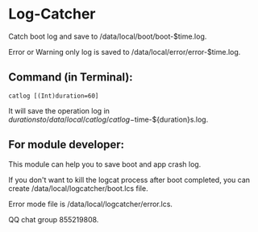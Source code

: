 # Log-Catcher

Catch boot log and save to /data/local/boot/boot-$time.log.

Error or Warning only log is saved to /data/local/error/error-$time.log.

## Command (in Terminal):

```
catlog [(Int)duration=60]
```

It will save the operation log in ${duration}s to /data/local/catlog/catlog-$time-${duration}s.log.

## For module developer:

This module can help you to save boot and app crash log.

If you don't want to kill the logcat process after boot completed, you can create /data/local/logcatcher/boot.lcs file.

Error mode file is /data/local/logcatcher/error.lcs.

QQ chat group 855219808.
